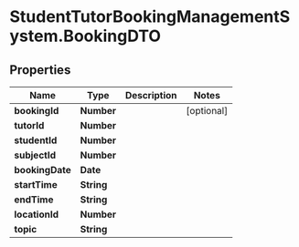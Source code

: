 # StudentTutorBookingManagementSystem.BookingDTO

## Properties
Name | Type | Description | Notes
------------ | ------------- | ------------- | -------------
**bookingId** | **Number** |  | [optional] 
**tutorId** | **Number** |  | 
**studentId** | **Number** |  | 
**subjectId** | **Number** |  | 
**bookingDate** | **Date** |  | 
**startTime** | **String** |  | 
**endTime** | **String** |  | 
**locationId** | **Number** |  | 
**topic** | **String** |  | 

